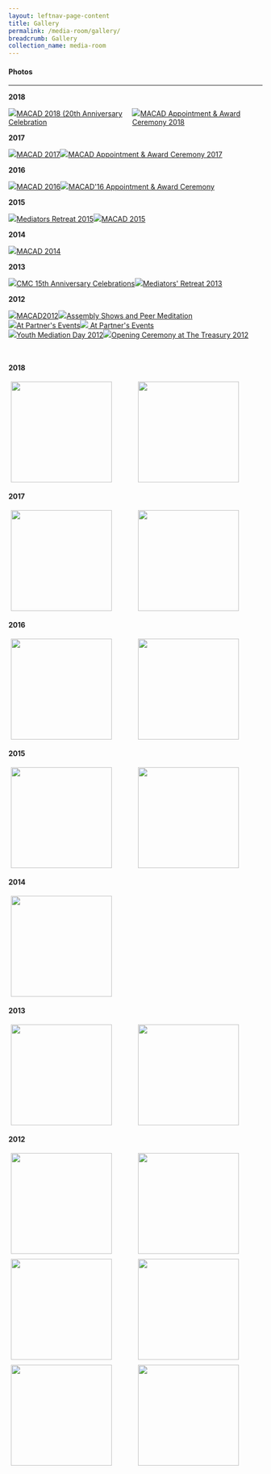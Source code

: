 ```yaml
---
layout: leftnav-page-content
title: Gallery
permalink: /media-room/gallery/
breadcrumb: Gallery
collection_name: media-room
---
```


#### Photos
---

**2018**

<div class="row">
  <div class="col is-6">
    <a href="https://mlaw-cmc-staging.netlify.com/media-room/photos/macad201820thanniversarycelebrations"><img src="/images/MACAD2018-97.jpg">MACAD 2018 (20th Anniversary Celebration</a>
  </div>
  <div class="col is-6">
    <a href="#"><img src="/images/P2M-Mediator-Appointment-Ceremony-P2-333.jpg">MACAD Appointment & Award Ceremony 2018</a>
  </div>
</div>

**2017**

<div class="row">
  <div class="col is-6">
    <a href="#"><img src="/images/MACAD2017-190.jpg">MACAD 2017</a>
  </div>
  <div class="col is-6">
    <a href="#"><img src="/images/MACAD2017-085.jpg">MACAD Appointment & Award Ceremony 2017</a>
  </div>
</div>

**2016**

<div class="row">
  <div class="col is-6">
    <a href="#"><img src="/images/macad2016thumbnail.jpg">MACAD 2016</a>
  </div>
  <div class="col is-6">
    <a href="#"><img src="/images/macad2016awardthumbnail.jpg">MACAD'16 Appointment & Award Ceremony</a>
  </div>
</div>

**2015**

<div class="row">
  <div class="col is-6">
    <a href="#"><img src="/images/Albumthumbnail.jpeg">Mediators Retreat 2015</a>
  </div>
  <div class="col is-6">
    <a href="#"><img src="/images/MACAD2015thumbnail.jpg">MACAD 2015</a>
  </div>
</div>

**2014**

<div class="row">
  <div class="col is-6">
    <a href="#"><img src="/images/Img0187.jpg">MACAD 2014</a>
  </div>
</div>

**2013**

<div class="row">
  <div class="col is-6">
    <a href="#"><img src="/images/Img0002.jpg">CMC 15th Anniversary Celebrations</a>
  </div>
  <div class="col is-6">
    <a href="#"><img src="/images/SAM_0070.jpeg">Mediators' Retreat 2013</a>
  </div>
</div>

**2012**

<div class="row">
  <div class="col is-6">
    <a href="#"><img src="/images/IMG_7913.jpg">MACAD2012</a>
  </div>
  <div class="col is-6">
    <a href="#"><img src="/images/IMG_5746.jpg">Assembly Shows and Peer Meditation</a>
  </div>
</div>

<div class="row">
  <div class="col is-6">
    <a href="#"><img src="/images/DSCN0181.jpg">At Partner's Events</a>
  </div>
  <div class="col is-6">
    <a href="#"><img src="/images/IMG_7089.jpg"> At Partner's Events</a>
  </div>
</div>

<div class="row">
  <div class="col is-6">
    <a href="#"><img src="/images/YS_004.jpg">Youth Mediation Day 2012</a>
  </div>
  <div class="col is-6">
    <a href="#"><img src="/images/2_2.jpg">Opening Ceremony at The Treasury 2012</a>
  </div>
</div><br><br>

<style>
.row {
  display: flex;
}

.column {
  flex: 33.33%;
  padding: 5px;
}

.row .column img {
  width: 200px;
  height: 200px;
}
</style>


**2018**
<div class="row">
  <div class="column">
    <img src="/images/MACAD2018-97.jpg">
  </div>
  <div class="column">
    <img src="/images/P2M-Mediator-Appointment-Ceremony-P2-333.jpg">
  </div>
</div>

**2017**
<div class="row">
  <div class="column">
    <img src="/images/MACAD2017-190.jpg">
  </div>
  <div class="column">
    <img src="/images/MACAD2017-085.jpg">
  </div>
</div>

**2016**
<div class="row">
  <div class="column">
    <img src="/images/macad2016thumbnail.jpg">
  </div>
  <div class="column">
    <img src="/images/macad2016awardthumbnail.jpg">
  </div>
</div>

**2015**
<div class="row">
  <div class="column">
    <img src="/images/Albumthumbnail.jpeg">
  </div>
  <div class="column">
    <img src="/images/MACAD2015thumbnail.jpg">
  </div>
</div>

**2014**
<div class="row">
  <div class="column">
    <img src="/images/Img0187.jpg">
  </div>
</div>

**2013**
<div class="row">
  <div class="column">
    <img src="/images/Img0002.jpg" >
  </div>
  <div class="column">
    <img src="/images/SAM_0070.jpeg" >
  </div>
</div>

**2012**
<div class="row">
  <div class="column">
    <img src="/images/IMG_7913.jpg">
  </div>
  <div class="column">
    <img src="/images/IMG_5746.jpg">
  </div>
</div>

<div class="row">
  <div class="column">
    <img src="/images/DSCN0181.jpg">
  </div>
  <div class="column">
    <img src="/images/IMG_7089.jpg">
  </div>
</div>

<div class="row">
  <div class="column">
    <img src="/images/IMG_7913.jpg">
  </div>
  <div class="column">
    <img src="/images/2_2.jpg">
  </div>
</div>
